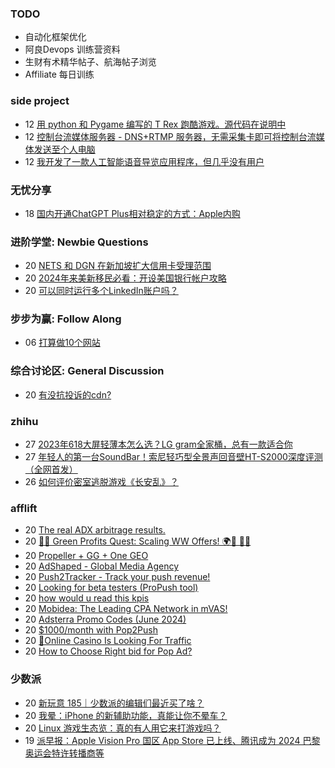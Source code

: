 ### TODO
-  自动化框架优化
-  阿良Devops 训练营资料
-  生财有术精华帖子、航海帖子浏览
-  Affiliate 每日训练

### side project
<!-- sideproject:START -->
-  12 [用 python 和 Pygame 编写的 T Rex 跑酷游戏。源代码在说明中](https://www.youtube.com/watch?v=pZySIXSelCA)
-  12 [控制台流媒体服务器 - DNS+RTMP 服务器，无需采集卡即可将控制台流媒体发送至个人电脑](https://github.com/Aioros/console-streaming-server)
-  12 [我开发了一款人工智能语音导览应用程序，但几乎没有用户](https://www.reddit.com/r/SideProject/comments/18gpp0e/ive_built_an_ai_audio_tour_app_but_have_almost_no/)<!-- sideproject:END -->


### 无忧分享
<!-- ruyo:START -->
-  18 [国内开通ChatGPT Plus相对稳定的方式：Apple内购](https://51.ruyo.net/18681.html)<!-- ruyo:END -->

### 进阶学堂: Newbie Questions
<!-- advertcn1:START -->
-  20 [NETS 和 DGN 在新加坡扩大信用卡受理范围](https://www.advertcn.com/thread-115439-1-1.html)
-  20 [2024年来美新移民必看：开设美国银行帐户攻略](https://www.advertcn.com/thread-115438-1-1.html)
-  20 [可以同时运行多个LinkedIn账户吗？](https://www.advertcn.com/thread-115437-1-1.html)<!-- advertcn1:END -->

### 步步为赢: Follow Along
<!-- advertcn2:START -->
-  06 [打算做10个网站](https://www.advertcn.com/thread-115247-1-1.html)<!-- advertcn2:END -->

### 综合讨论区: General Discussion
<!-- advertcn3:START -->
-  20 [有没抗投诉的cdn?](https://www.advertcn.com/thread-115433-1-1.html)<!-- advertcn3:END -->


### zhihu
<!-- zhihu:START -->
-  27 [2023年618大屏轻薄本怎么选？LG gram全家桶，总有一款适合你](http://zhuanlan.zhihu.com/p/632641888?utm_campaign=rss&utm_medium=rss&utm_source=rss&utm_content=title)
-  27 [年轻人的第一台SoundBar！索尼轻巧型全景声回音壁HT-S2000深度评测（全网首发）](http://zhuanlan.zhihu.com/p/630990296?utm_campaign=rss&utm_medium=rss&utm_source=rss&utm_content=title)
-  26 [如何评价密室逃脱游戏《长安乱》？](http://www.zhihu.com/question/563950552/answer/3045961312?utm_campaign=rss&utm_medium=rss&utm_source=rss&utm_content=title)<!-- zhihu:END -->

### afflift
<!-- afflift:START -->
-  20 [The real ADX arbitrage results.](https://afflift.com/f/threads/the-real-adx-arbitrage-results.13310/)
-  20 [🌿💸 Green Profits Quest: Scaling WW Offers! 🌍🚀 📲💥](https://afflift.com/f/threads/%F0%9F%8C%BF%F0%9F%92%B8-green-profits-quest-scaling-ww-offers-%F0%9F%8C%8D%F0%9F%9A%80-%F0%9F%93%B2%F0%9F%92%A5.13167/)
-  20 [Propeller + GG + One GEO](https://afflift.com/f/threads/propeller-gg-one-geo.12860/)
-  20 [AdShaped - Global Media Agency](https://afflift.com/f/threads/adshaped-global-media-agency.7136/)
-  20 [Push2Tracker - Track your push revenue!](https://afflift.com/f/threads/push2tracker-track-your-push-revenue.13278/)
-  20 [Looking for beta testers &lpar;ProPush tool&rpar;](https://afflift.com/f/threads/looking-for-beta-testers-propush-tool.11522/)
-  20 [how would u read this kpis](https://afflift.com/f/threads/how-would-u-read-this-kpis.13311/)
-  20 [Mobidea: The Leading CPA Network in mVAS!](https://afflift.com/f/threads/mobidea-the-leading-cpa-network-in-mvas.13235/)
-  20 [Adsterra Promo Codes &lpar;June 2024&rpar;](https://afflift.com/f/threads/adsterra-promo-codes-june-2024.13269/)
-  20 [$1000/month with Pop2Push](https://afflift.com/f/threads/1000-month-with-pop2push.13275/)
-  20 [📣Online Casino Is Looking For Traffic](https://afflift.com/f/threads/%F0%9F%93%A3online-casino-is-looking-for-traffic.12212/)
-  20 [How to Choose Right bid for Pop Ad?](https://afflift.com/f/threads/how-to-choose-right-bid-for-pop-ad.13308/)<!-- afflift:END -->

### 少数派
<!-- sspai:START -->
-  20 [新玩意 185｜少数派的编辑们最近买了啥？](https://sspai.com/post/89771)
-  20 [我晕：iPhone 的新辅助功能，真能让你不晕车？](https://sspai.com/post/89765)
-  20 [Linux 游戏生态览：真的有人用它来打游戏吗？](https://sspai.com/post/89743)
-  19 [派早报：Apple Vision Pro 国区 App Store 已上线、腾讯成为 2024 巴黎奥运会特许转播商等](https://sspai.com/post/89752)<!-- sspai:END -->
